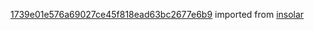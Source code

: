 [1739e01e576a69027ce45f818ead63bc2677e6b9](https://github.com/insolar/insolar/commit/1739e01e576a69027ce45f818ead63bc2677e6b9) imported from [insolar](https://github.com/insolar/insolar)

